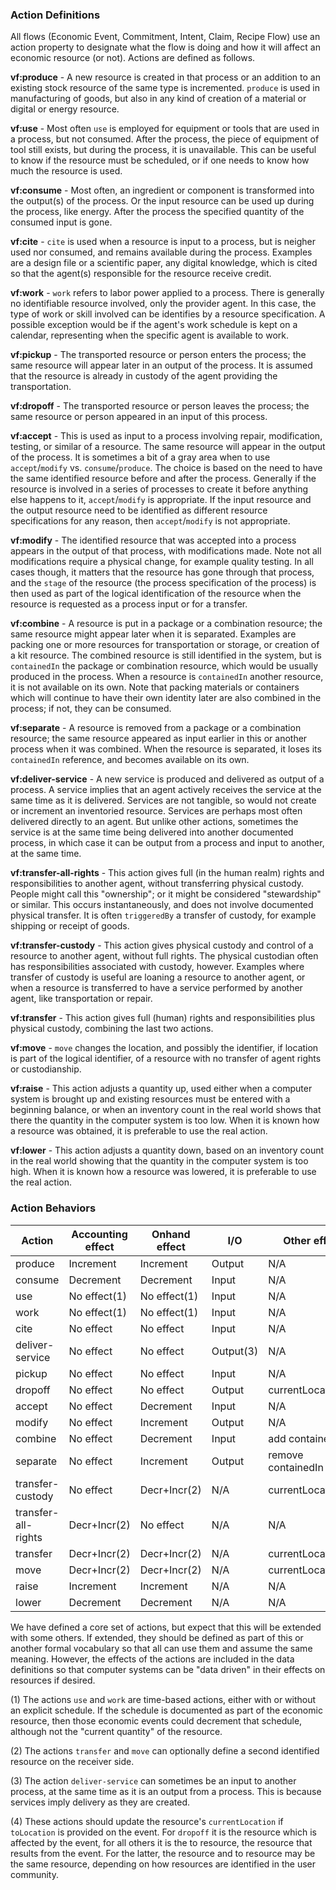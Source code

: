 ### Action Definitions

All flows (Economic Event, Commitment, Intent, Claim, Recipe Flow) use an action property to designate what the flow is doing and how it will affect an economic resource (or not).  Actions are defined as follows.

**vf:produce** - A new resource is created in that process or an addition to an existing stock resource of the same type is incremented.  `produce` is used in manufacturing of goods, but also in any kind of creation of a material or digital or energy resource.

**vf:use** - Most often `use` is employed for equipment or tools that are used in a process, but not consumed.  After the process, the piece of equipment of tool still exists, but during the process, it is unavailable. This can be useful to know if the resource must be scheduled, or if one needs to know how much the resource is used.

**vf:consume** - Most often, an ingredient or component is transformed  into the output(s) of the process. Or the input resource can be used up during the process, like energy. After the process the specified quantity of the consumed input is gone.

**vf:cite** - `cite` is used when a resource is input to a process, but is neigher used nor consumed, and remains available during the process.  Examples are a design file or a scientific paper, any digital knowledge, which is cited so that the agent(s) responsible for the resource receive credit.

**vf:work** - `work` refers to labor power applied to a process.  There is generally no identifiable resource involved, only the provider agent. In this case, the type of work or skill involved can be identifies by a resource specification. A possible exception would be if the agent's work schedule is kept on a calendar, representing when the specific agent is available to work.

**vf:pickup** -  The transported resource or person enters the process; the same resource will appear later in an output of the process.  It is assumed that the resource is already in custody of the agent providing the transportation.

**vf:dropoff** -  The transported resource or person leaves the process; the same resource or person appeared in an input of this process.

**vf:accept** - This is used as input to a process involving repair, modification, testing, or similar of a resource.  The same resource will appear in the output of the process.  It is sometimes a bit of a gray area when to use `accept`/`modify` vs. `consume`/`produce`.  The choice is based on the need to have the same identified resource before and after the process. Generally if the resource is involved in a series of processes to create it before anything else happens to it, `accept`/`modify` is appropriate.  If the input resource and the output resource need to be identified as different resource specifications for any reason, then `accept`/`modify` is not appropriate.

**vf:modify** - The identified resource that was accepted into a process appears in the output of that process, with modifications made.  Note not all modifications require a physical change, for example quality testing.  In all cases though, it matters that the resource has gone through that process, and the `stage` of the resource (the process specification of the process) is then used as part of the logical identification of the resource when the resource is requested as a process input or for a transfer.

**vf:combine** - A resource is put in a package or a combination resource; the same resource might appear later when it is separated.  Examples are packing one or more resources for transportation or storage, or creation of a kit resource.  The combined resource is still identified in the system, but is `containedIn` the package or combination resource, which would be usually produced in the process.  When a resource is `containedIn` another resource, it is not available on its own.  Note that packing materials or containers which will continue to have their own identity later are also combined in the process; if not, they can be consumed.

**vf:separate** - A resource is removed from a package or a combination resource; the same resource appeared as input earlier in this or another process when it was combined.  When the resource is separated, it loses its `containedIn` reference, and becomes available on its own.

**vf:deliver-service** - A new service is produced and delivered as output of a process. A service implies that an agent actively receives the service at the same time as it is delivered.  Services are not tangible, so would not create or increment an inventoried resource. Services are perhaps most often delivered directly to an agent. But unlike other actions, sometimes the service is at the same time being delivered into another documented process, in which case it can be output from a process and input to another, at the same time. 

**vf:transfer-all-rights** - This action gives full (in the human realm) rights and responsibilities to another agent, without transferring physical custody.  People might call this "ownership"; or it might be considered "stewardship" or similar.  This occurs instantaneously, and does not involve documented physical transfer.  It is often `triggeredBy` a transfer of custody, for example shipping or receipt of goods.

**vf:transfer-custody** - This action gives physical custody and control of a resource to another agent, without full rights. The physical custodian often has responsibilities associated with custody, however.  Examples where transfer of custody is useful are loaning a resource to another agent, or when a resource is transferred to have a service performed by another agent, like transportation or repair.

**vf:transfer** - This action gives full (human) rights and responsibilities plus physical custody, combining the last two actions.

**vf:move** - `move` changes the location, and possibly the identifier, if location is part of the logical identifier, of a resource with no transfer of agent rights or custodianship.

**vf:raise** - This action adjusts a quantity up, used either when a computer system is brought up and existing resources must be entered with a beginning balance, or when an inventory count in the real world shows that there the quantity in the computer system is too low.  When it is known how a resource was obtained, it is preferable to use the real action.

**vf:lower** - This action adjusts a quantity down, based on an inventory count in the real world showing that the quantity in the computer system is too high.  When it is known how a resource was lowered, it is preferable to use the real action.

### Action Behaviors

Action | Accounting effect | Onhand effect | I/O | Other effect | Pairs with |
------ | ------ | --- | ----------------- | ---------- | --------- |
produce | Increment | Increment | Output | N/A | N/A |
consume | Decrement | Decrement | Input | N/A | N/A |
use | No effect(1) | No effect(1) | Input | N/A | N/A |
work | No effect(1) | No effect(1) | Input | N/A | N/A |
cite | No effect  | No effect  | Input | N/A | N/A |
deliver-service | No effect | No effect | Output(3) | N/A | N/A |
pickup | No effect | No effect  | Input | N/A | dropoff |
dropoff | No effect | No effect | Output | currentLocation(4) | pickup |
accept | No effect | Decrement  | Input | N/A | modify |
modify | No effect | Increment  | Output | N/A | accept |
combine | No effect | Decrement  | Input | add containedIn | separate |
separate | No effect | Increment | Output | remove containedIn | combine |
transfer-custody | No effect | Decr+Incr(2) | N/A | currentLocation(4) | N/A |
transfer-all-rights | Decr+Incr(2) | No effect | N/A | N/A | N/A |
transfer | Decr+Incr(2) | Decr+Incr(2) | N/A | currentLocation(4) | N/A |
move | Decr+Incr(2) |Decr+Incr(2) | N/A | currentLocation(4) | N/A |
raise | Increment | Increment | N/A | N/A | N/A |
lower | Decrement | Decrement | N/A | N/A | N/A |

We have defined a core set of actions, but expect that this will be extended with some others. If extended, they should be defined as part of this or another formal vocabulary so that all can use them and assume the same meaning. However, the effects of the actions are included in the data definitions so that computer systems can be "data driven" in their effects on resources if desired.

(1) The actions `use` and `work` are time-based actions, either with or without an explicit schedule. If the schedule is documented as part of the economic resource, then those economic events could decrement that schedule, although not the "current quantity" of the resource.

(2) The actions `transfer` and `move` can optionally define a second identified resource on the receiver side.

(3) The action `deliver-service` can sometimes be an input to another process, at the same time as it is an output from a process.  This is because services imply delivery as they are created.

(4) These actions should update the resource's `currentLocation` if `toLocation` is provided on the event. For `dropoff` it is the resource which is affected by the event, for all others it is the to resource, the resource that results from the event. For the latter, the resource and to resource may be the same resource, depending on how resources are identified in the user community.
